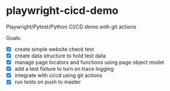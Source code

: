 # playwright-cicd-demo
Playwright/Pytest/Python CI/CD demo with git actions

Goals:
- [x] create simple website check test
- [x] create data structure to hold test data
- [x] manage page locators and functions using page object model
- [x] add a test fixture to turn on trace logging
- [x] integrate with ci/cd using git actions
- [x] run tests on push to master